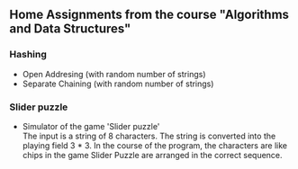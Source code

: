 <h2>Home Assignments from the course "Algorithms and Data Structures" </h2>
<h3> Hashing </br> </h3>
<ul>
  <li>Open Addresing (with random number of strings) </li>
  <li>Separate Chaining (with random number of strings)</li>
</ul>

<h3> Slider puzzle </br> </h3>
<ul>
  <li>Simulator of the game 'Slider puzzle'</li>
  The input is a string of 8 characters. The string is converted into the playing field 3 * 3. In the course of the program, the characters are like chips in the game Slider Puzzle are arranged in the correct sequence.
</ul>
